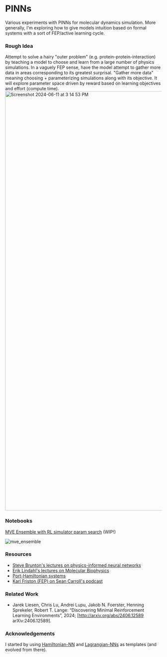 # PINNs
Various experiments with PINNs for molecular dynamics simulation.
More generally, I'm exploring how to give models intuition based on formal systems with a sort of FEP/active learning cycle. 

### Rough Idea
Attempt to solve a hairy "outer problem" (e.g. protein-protein-interaction) by teaching a model to choose and learn from a large number of physics simulations. In a vaguely FEP sense, have the model attempt to gather more data in areas corresponding to its greatest surprisal. "Gather more data" meaning choosing + parameterizing simulations along with its objective. It will explore parameter space driven by reward based on learning objectives and effort (compute time).
<img width="1346" alt="Screenshot 2024-06-11 at 3 14 53 PM" src="https://github.com/kristinlindquist/pinns/assets/9382486/e62f7ebd-8faa-4ea3-8a83-ba93b0df2f4d">

### Notebooks
[MVE Ensemble with RL simulator param search](src/dynnn/simulation/mve_ensemble/run.ipynb) (WIP!)

![mve_ensemble](https://github.com/kristinlindquist/pinns/assets/9382486/8a06b6df-d560-47a1-9234-5b5d1361d115)


### Resources
- [Steve Brunton's lectures on physics-informed neural networks](https://www.youtube.com/watch?v=JoFW2uSd3Uo&list=PLMrJAkhIeNNQ0BaKuBKY43k4xMo6NSbBa)
- [Erik Lindahl's lectures on Molecular Biophysics](https://www.youtube.com/@eriklindahl/playlists)
- [Port-Hamiltonian systems](https://www.math.rug.nl/~arjan/DownloadVarious/PHbook.pdf)
- [Karl Friston (FEP) on Sean Carroll's podcast](https://www.preposterousuniverse.com/podcast/2020/03/09/87-karl-friston-on-brains-predictions-and-free-energy/)


### Related Work
* Jarek Liesen, Chris Lu, Andrei Lupu, Jakob N. Foerster, Henning Sprekeler, Robert T. Lange: “Discovering Minimal Reinforcement Learning Environments”, 2024; [http://arxiv.org/abs/2406.12589 arXiv:2406.12589].

### Acknowledgements
I started by using [Hamiltonian-NN](https://github.com/greydanus/hamiltonian-nn/tree/master) and [Lagrangian-NNs](https://github.com/MilesCranmer/lagrangian_nns) as templates (and evolved from there).
